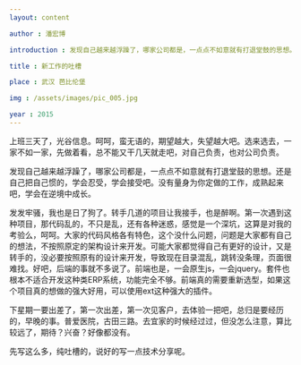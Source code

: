 ```yaml
---
layout: content

author : 潘宏博

introduction : 发现自己越来越浮躁了，哪家公司都是，一点点不如意就有打退堂鼓的思想。

title : 新工作的吐槽

place : 武汉 芭比伦堡

img : /assets/images/pic_005.jpg

year : 2015
---
```


上班三天了，光谷信息。呵呵，蛮无语的，期望越大，失望越大吧。选来选去，一家不如一家，先做着看，总不能又干几天就走吧，对自己负责，也对公司负责。      
   
发现自己越来越浮躁了，哪家公司都是，一点点不如意就有打退堂鼓的思想。还是自己把自己惯的，学会忍受，学会接受吧。没有量身为你定做的工作，成熟起来吧，学会在逆境中成长。         

发发牢骚，我也是日了狗了。转手几道的项目让我接手，也是醉啊。第一次遇到这种项目，那代码乱的，不只是乱，还有各种迷惑，感觉是一个深坑，这算是对我的考验么，呵呵。大家的代码风格各有特色，这个没什么问题，问题是大家都有自己的想法，不按照原定的架构设计来开发。可能大家都觉得自己有更好的设计，又是转手的，没必要按照原有的设计来开发，导致现在目录混乱，跳转没条理，页面很难找。好吧，后端的事就不多说了。前端也是，一会原生js，一会jquery。套件也根本不适合开发这种类ERP系统，功能完全不够。前端真的需要重新选型，如果这个项目真的想做的强大好用，可以使用ext这种强大的插件。    

下星期一要出差了，第一次出差，第一次见客户，去体验一把吧，总归是要经历的，早晚的事。普爱医院，古田三路。去宜家的时候经过过，但没怎么注意，算比较远了，期待？兴奋？好像都没有。     

先写这么多，纯吐槽的，说好的写一点技术分享呢。


